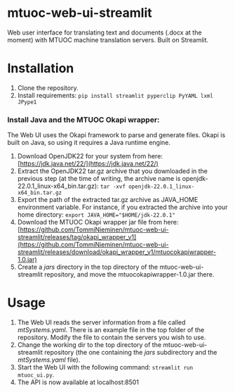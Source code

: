 # mtuoc-web-ui-streamlit

Web user interface for translating text and documents (.docx at the moment) with MTUOC machine translation servers. Built on Streamlit.

# Installation

1. Clone the repository.
2. Install requirements: `pip install streamlit pyperclip PyYAML lxml JPype1`

### Install Java and the MTUOC Okapi wrapper:

The Web UI uses the Okapi framework to parse and generate files. Okapi is built on Java, so using it requires a Java runtime engine.

1. Download OpenJDK22 for your system from here: [https://jdk.java.net/22/](https://jdk.java.net/22/)
2. Extract the OpenJDK22 tar.gz archive that you downloaded in the previous step (at the time of writing, the archive name is openjdk-22.0.1_linux-x64_bin.tar.gz): `tar -xvf openjdk-22.0.1_linux-x64_bin.tar.gz`
3. Export the path of the extracted tar.gz archive as JAVA_HOME environment variable. For instance, if you extracted the archive into your home directory: `export JAVA_HOME="$HOME/jdk-22.0.1"`
4. Download the MTUOC Okapi wrapper jar file from here: [https://github.com/TommiNieminen/mtuoc-web-ui-streamlit/releases/tag/okapi_wrapper_v1](https://github.com/TommiNieminen/mtuoc-web-ui-streamlit/releases/download/okapi_wrapper_v1/mtuocokapiwrapper-1.0.jar)
5. Create a _jars_ directory in the top directory of the mtuoc-web-ui-streamlit repository, and move the mtuocokapiwrapper-1.0.jar there.

# Usage

1. The Web UI reads the server information from a file called _mtSystems.yaml_. There is an example file in the top folder of the repository. Modify the file to contain the servers you wish to use.
2. Change the working dir to the top directory of the mtuoc-web-ui-streamlit repository (the one containing the _jars_ subdirectory and the _mtSystems.yaml_ file).
3. Start the Web UI with the following command: `streamlit run mtuoc_ui.py`.
4. The API is now available at localhost:8501
